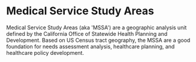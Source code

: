 # Medical Service Study Areas

Medical Service Study Areas (aka 'MSSA') are a geographic analysis unit defined by the California Office of Statewide Health Planning and Development. Based on US Census tract geography, the MSSA are a good foundation for needs assessment analysis, healthcare planning, and healthcare policy development.